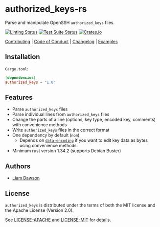 # authorized_keys-rs

Parse and manipulate OpenSSH `authorized_keys` files.

[![Linting Status](https://github.com/hubauth/authorized_keys/workflows/Lint/badge.svg)](https://github.com/hubauth/authorized_keys/actions?query=workflow%3ALint)
[![Test Suite Status](https://github.com/hubauth/authorized_keys/workflows/Test/badge.svg)](https://github.com/hubauth/authorized_keys/actions?query=workflow%3ATest)
[![Crates.io](https://img.shields.io/crates/v/authorized_keys.svg)](https://crates.io/crates/authorized_keys)

  [Contributing](./CONTRIBUTING.md)
| [Code of Conduct](./CODE_OF_CONDUCT.md)
| [Changelog](./CHANGELOG.md)
| [Examples](./examples/)

## Installation

`Cargo.toml`:

```toml
[dependencies]
authorized_keys = "1.0"
```

## Features

* Parse `authorized_keys` files
* Parse individual lines from `authorized_keys` files
* Change the parts of a line (options, key type, encoded key, comments)
  with convenience methods
* Write `authorized_keys` files in the correct format
* One dependency by default (`nom`)
  * Depends on [`data-encoding`] if you want to edit key data as bytes using
    convenience methods
* Minimum rust version 1.34.2 (supports Debian Buster)

## Authors

* [Liam Dawson](https://github.com/liamdawson)

## License

`authorized_keys` is distributed under the terms of both the MIT license and the
Apache License (Version 2.0).

See [LICENSE-APACHE](LICENSE-APACHE) and [LICENSE-MIT](LICENSE-MIT) for details.

[`data-encoding`]: https://github.com/ia0/data-encoding
